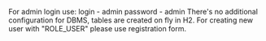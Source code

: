 For admin login use:
login - admin
password - admin
There's no additional configuration for DBMS, tables are created on fly in H2.
For creating new user with "ROLE_USER" please use registration form.